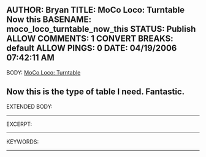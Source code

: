 AUTHOR: Bryan
TITLE: MoCo Loco: Turntable Now this
BASENAME: moco_loco_turntable_now_this
STATUS: Publish
ALLOW COMMENTS: 1
CONVERT BREAKS: __default__
ALLOW PINGS: 0
DATE: 04/19/2006 07:42:11 AM
-----
BODY:
<a title="MoCo Loco: Turntable" href="http://mocoloco.com/archives/002489.php">MoCo Loco: Turntable</a>

Now this is the type of table I need. Fantastic.
-----
EXTENDED BODY:

-----
EXCERPT:

-----
KEYWORDS:

-----


